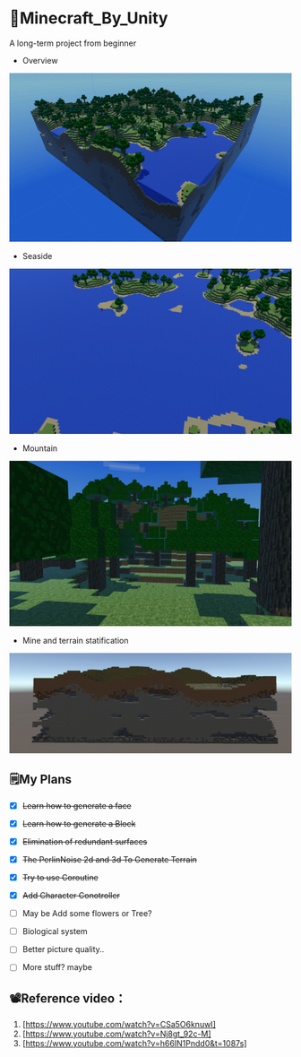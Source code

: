 # 👻Minecraft_By_Unity
A long-term project from beginner

- Overview
<img src="https://github.com/MuaCherish/Minecraft_By_Unity/blob/master/Pictures/4.png" width="600px">

- Seaside
<img src="https://github.com/MuaCherish/Minecraft_By_Unity/blob/master/Pictures/5.png" width="600px">

- Mountain
<img src="https://github.com/MuaCherish/Minecraft_By_Unity/blob/master/Pictures/6.png" width="600px">

- Mine and terrain statification
<img src="https://github.com/MuaCherish/Minecraft_By_Unity/blob/master/Pictures/2.png" width="600px">

## 🗒️My Plans
- [X] ~~Learn how to generate a face~~
- [X] ~~Learn how to generate a Block~~
- [X] ~~Elimination of redundant surfaces~~
- [X] ~~The PerlinNoise 2d and 3d To Generate Terrain~~
- [X] ~~Try to use Coroutine~~
- [X] ~~Add Character Conotroller~~
- [ ] May be Add some flowers or Tree?
- [ ] Biological system
- [ ] Better picture quality..
- [ ] More stuff? maybe


## 📽️Reference video：
1. [https://www.youtube.com/watch?v=CSa5O6knuwI]
2. [https://www.youtube.com/watch?v=Nj8gt_92c-M]
3. [https://www.youtube.com/watch?v=h66IN1Pndd0&t=1087s]
